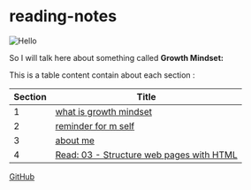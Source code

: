 # reading-notes
![Hello](https://upload.wikimedia.org/wikipedia/commons/thumb/d/d9/Hello_%28yellow%29.svg/1200px-Hello_%28yellow%29.svg.png)

So I will talk here about something called **Growth Mindset:**

This is a table content contain about each section :

|Section|Title|
|-------|-----|
|1      |[what is growth mindset](file1.md)
|2      |[reminder for m self](file2.md)
|3      |[about me](file3.md)
|4      |[ Read: 03 - Structure web pages with HTML](read03.md)


 [GitHub](https://github.com/)